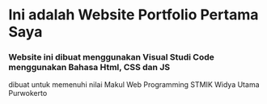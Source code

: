 

# Ini adalah Website Portfolio Pertama Saya

### Website ini dibuat menggunakan Visual Studi Code menggunakan Bahasa Html, CSS dan JS

dibuat untuk memenuhi nilai Makul Web Programming STMIK Widya Utama Purwokerto
